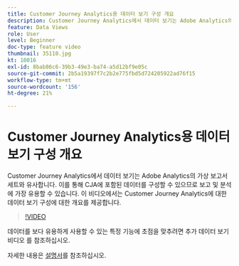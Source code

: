 ```yaml
---
title: Customer Journey Analytics용 데이터 보기 구성 개요
description: Customer Journey Analytics에서 데이터 보기는 Adobe Analytics의 가상 보고서 세트와 유사합니다. 이를 통해 CJA에 포함된 데이터를 구성할 수 있으므로 보고 및 분석에 가장 유용할 수 있습니다. 이 비디오에서는 Customer Journey Analytics에 대한 데이터 보기 구성에 대한 개요를 제공합니다.
feature: Data Views
role: User
level: Beginner
doc-type: feature video
thumbnail: 35110.jpg
kt: 10016
exl-id: 8bab86c6-39b3-49e3-ba74-a5d12bf9e05c
source-git-commit: 2b5a19397f7c2b2e775fbd5d724205922ad76f15
workflow-type: tm+mt
source-wordcount: '156'
ht-degree: 21%

---
```


# Customer Journey Analytics용 데이터 보기 구성 개요

Customer Journey Analytics에서 데이터 보기는 Adobe Analytics의 가상 보고서 세트와 유사합니다. 이를 통해 CJA에 포함된 데이터를 구성할 수 있으므로 보고 및 분석에 가장 유용할 수 있습니다. 이 비디오에서는 Customer Journey Analytics에 대한 데이터 보기 구성에 대한 개요를 제공합니다.

>[!VIDEO](https://video.tv.adobe.com/v/35110/?quality=12&learn=on)

데이터를 보다 유용하게 사용할 수 있는 특정 기능에 초점을 맞추려면 추가 데이터 보기 비디오 를 참조하십시오.

자세한 내용은 [설명서](https://experienceleague.adobe.com/docs/analytics-platform/using/cja-dataviews/data-views.html?lang=ko-KR)를 참조하십시오.

